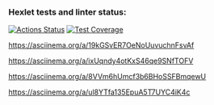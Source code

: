 ### Hexlet tests and linter status:
[![Actions Status](https://github.com/AntonM-87/python-project-49/actions/workflows/hexlet-check.yml/badge.svg)](https://github.com/AntonM-87/python-project-49/actions)
[![Test Coverage](https://api.codeclimate.com/v1/badges/bfcacbe51cf42d111215/test_coverage)](https://codeclimate.com/github/AntonM-87/python-project-49/test_coverage)

https://asciinema.org/a/19kGSvER7OeNoUuvuchnFsvAf

https://asciinema.org/a/ixUqndy4otKxS46qe9SNfTOFV

https://asciinema.org/a/8VVm6hUmcf3b6BHoSSFBmqewU

https://asciinema.org/a/ul8YTfa135EpuA5T7UYC4iK4c
